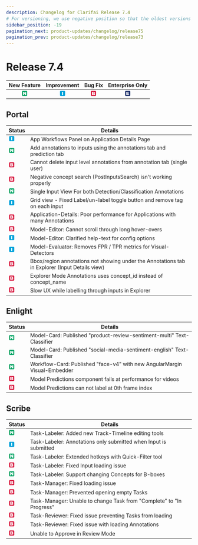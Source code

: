 ```yaml
---
description: Changelog for Clarifai Release 7.4
# For versioning, we use negative position so that the oldest versions are displayed at the bottom. Any time you add a new version, increase the position by -1.
sidebar_position: -19
pagination_next: product-updates/changelog/release75
pagination_prev: product-updates/changelog/release73
---
```


# Release 7.4

| New Feature | Improvement | Bug Fix | Enterprise Only |
| :---: | :---: | :---: | :---: |
| ![new-feature](/img/new_feature.jpg) | ![improvement](/img/improvement.jpg) | ![bug](/img/bug.jpg) | ![enterprise](/img/enterprise.jpg) |

## Portal

|Status     |Details                                                                                |
|-----------|---------------------------------------------------------------------------------------|
| ![improvement](/img/improvement.jpg) |App Workflows Panel on Application Details Page                          |
| ![new-feature](/img/new_feature.jpg) |Add annotations to inputs using the annotations tab and prediction tab      |
| ![bug](/img/bug.jpg) |Cannot delete input level annotations from annotation tab (single user)     |
| ![bug](/img/bug.jpg) |Negative concept search (PostInputsSearch) isn't working properly           |
| ![new-feature](/img/new_feature.jpg) |Single Input View For both Detection/Classification Annotations             |
| ![improvement](/img/improvement.jpg) |Grid view - Fixed Label/un-label toggle button and remove tag on each input|
| ![bug](/img/bug.jpg) |Application-Details: Poor performance for Applications with many Annotations|
| ![bug](/img/bug.jpg) |Model-Editor: Cannot scroll through long hover-overs                   |
| ![improvement](/img/improvement.jpg) |Model-Editor: Clarified help-text for config options                   |
| ![improvement](/img/improvement.jpg) |Model-Evaluator: Removes FPR / TPR metrics for Visual-Detectors        |
| ![bug](/img/bug.jpg) |Bbox/region annotations not showing under the Annotations tab in Explorer (Input Details view)|
| ![bug](/img/bug.jpg) |Explorer Mode Annotations uses concept_id instead of concept_name                      |
| ![bug](/img/bug.jpg) |Slow UX while labelling through inputs in Explorer                                     |


## Enlight

|Status     |Details                                                                                |
|-----------|---------------------------------------------------------------------------------------|
| ![new-feature](/img/new_feature.jpg) |Model-Card: Published "product-review-sentiment-multi" Text-Classifier   |
| ![new-feature](/img/new_feature.jpg) |Model-Card: Published "social-media-sentiment-english" Text-Classifier   |
| ![new-feature](/img/new_feature.jpg) |Workflow-Card: Published "face-v4" with new AngularMargin Visual-Embedder|
| ![bug](/img/bug.jpg) |Model Predictions component fails at performance for videos                            |
| ![bug](/img/bug.jpg) |Model Predictions can not label at 0th frame index                                     |


## Scribe

|Status     |Details                                                                                |
|-----------|---------------------------------------------------------------------------------------|
| ![new-feature](/img/new_feature.jpg) |Task-Labeler: Added new Track-Timeline editing tools                   |
| ![improvement](/img/improvement.jpg) |Task-Labeler: Annotations only submitted when Input is submitted       |
| ![new-feature](/img/new_feature.jpg) |Task-Labeler: Extended hotkeys with Quick-Filter tool                  |
| ![bug](/img/bug.jpg) |Task-Labeler: Fixed Input loading issue                                |
| ![new-feature](/img/new_feature.jpg) |Task-Labeler: Support changing Concepts for B-boxes                    |
| ![bug](/img/bug.jpg) |Task-Manager: Fixed loading issue                                      |
| ![bug](/img/bug.jpg) |Task-Manager: Prevented opening empty Tasks                            |
| ![bug](/img/bug.jpg) |Task-Manager: Unable to change Task from "Complete" to "In Progress"   |
| ![bug](/img/bug.jpg) |Task-Reviewer: Fixed issue preventing Tasks from loading               |
| ![bug](/img/bug.jpg) |Task-Reviewer: Fixed issue with loading Annotations                    |
| ![bug](/img/bug.jpg) |Unable to Approve in Review Mode                                                       |
